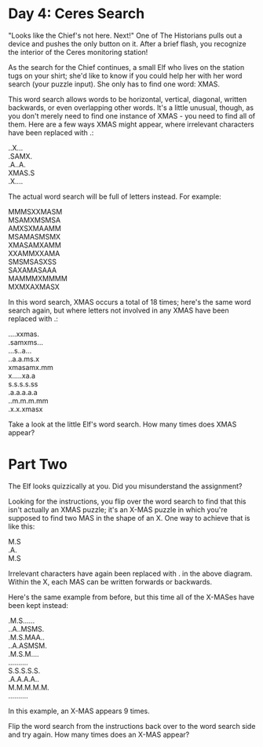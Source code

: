 # Day 4: Ceres Search

"Looks like the Chief's not here. Next!" One of The Historians pulls out a device and pushes the only button on it. After a brief flash, you recognize the interior of the Ceres monitoring station!

As the search for the Chief continues, a small Elf who lives on the station tugs on your shirt; she'd like to know if you could help her with her word search (your puzzle input). She only has to find one word: XMAS.

This word search allows words to be horizontal, vertical, diagonal, written backwards, or even overlapping other words. It's a little unusual, though, as you don't merely need to find one instance of XMAS - you need to find all of them. Here are a few ways XMAS might appear, where irrelevant characters have been replaced with .:

..X...\
.SAMX.\
.A..A.\
XMAS.S\
.X....

The actual word search will be full of letters instead. For example:

MMMSXXMASM\
MSAMXMSMSA\
AMXSXMAAMM\
MSAMASMSMX\
XMASAMXAMM\
XXAMMXXAMA\
SMSMSASXSS\
SAXAMASAAA\
MAMMMXMMMM\
MXMXAXMASX

In this word search, XMAS occurs a total of 18 times; here's the same word search again, but where letters not involved in any XMAS have been replaced with .:

....xxmas.\
.samxms...\
...s..a...\
..a.a.ms.x\
xmasamx.mm\
x.....xa.a\
s.s.s.s.ss\
.a.a.a.a.a\
..m.m.m.mm\
.x.x.xmasx

Take a look at the little Elf's word search. How many times does XMAS appear?

# Part Two

The Elf looks quizzically at you. Did you misunderstand the assignment?

Looking for the instructions, you flip over the word search to find that this isn't actually an XMAS puzzle; it's an X-MAS puzzle in which you're supposed to find two MAS in the shape of an X. One way to achieve that is like this:

M.S\
.A.\
M.S

Irrelevant characters have again been replaced with . in the above diagram. Within the X, each MAS can be written forwards or backwards.

Here's the same example from before, but this time all of the X-MASes have been kept instead:

.M.S......\
..A..MSMS.\
.M.S.MAA..\
..A.ASMSM.\
.M.S.M....\
..........\
S.S.S.S.S.\
.A.A.A.A..\
M.M.M.M.M.\
..........

In this example, an X-MAS appears 9 times.

Flip the word search from the instructions back over to the word search side and try again. How many times does an X-MAS appear?

